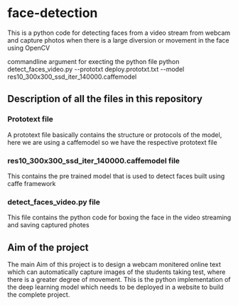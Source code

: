 # face-detection
This is a python code for detecting faces from a video stream from webcam and capture photos when there is a large diversion or movement in the face using OpenCV

commandline argument for execting the python file
python detect_faces_video.py --prototxt deploy.prototxt.txt --model res10_300x300_ssd_iter_140000.caffemodel

## Description of all the files in this repository
### Prototext file
A prototext file basically contains the structure or protocols of the model,
here we are using a caffemodel so we have the respective prototext file
### res10_300x300_ssd_iter_140000.caffemodel file
This contains the pre trained model that is used to detect faces built using caffe framework
### detect_faces_video.py file
This file contains the python code for boxing the face in the video streaming and saving captured photes
## Aim of the project
The main Aim of this project is to design a webcam monitered online text which can automatically capture images of the students 
taking test, where there is a greater degree of movement.
This is the python implementation of the deep learning model which needs to be deployed in a website to build the complete project.
